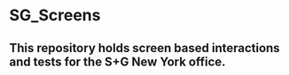 # SG_Screens

## This repository holds screen based interactions and tests for the S+G New York office.
